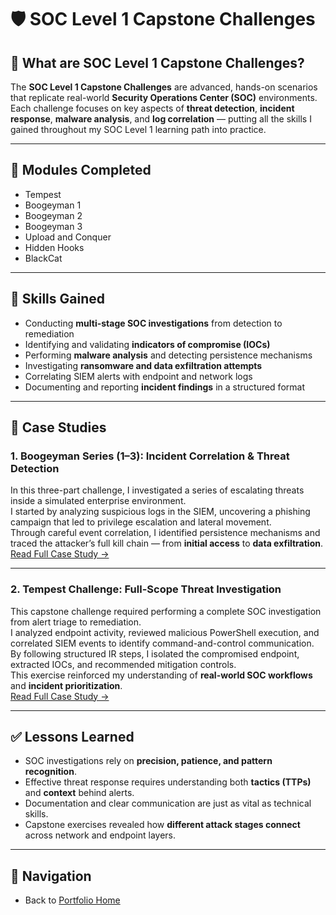 # 🛡️ SOC Level 1 Capstone Challenges

## 📖 What are SOC Level 1 Capstone Challenges?
The **SOC Level 1 Capstone Challenges** are advanced, hands-on scenarios that replicate real-world **Security Operations Center (SOC)** environments.  
Each challenge focuses on key aspects of **threat detection**, **incident response**, **malware analysis**, and **log correlation** — putting all the skills I gained throughout my SOC Level 1 learning path into practice.

---

## 📌 Modules Completed
- Tempest  
- Boogeyman 1  
- Boogeyman 2  
- Boogeyman 3  
- Upload and Conquer  
- Hidden Hooks  
- BlackCat  

---

## 🎯 Skills Gained
- Conducting **multi-stage SOC investigations** from detection to remediation  
- Identifying and validating **indicators of compromise (IOCs)**  
- Performing **malware analysis** and detecting persistence mechanisms  
- Investigating **ransomware and data exfiltration attempts**  
- Correlating SIEM alerts with endpoint and network logs  
- Documenting and reporting **incident findings** in a structured format  

---

## 📑 Case Studies

### 1. **Boogeyman Series (1–3): Incident Correlation & Threat Detection**
In this three-part challenge, I investigated a series of escalating threats inside a simulated enterprise environment.  
I started by analyzing suspicious logs in the SIEM, uncovering a phishing campaign that led to privilege escalation and lateral movement.  
Through careful event correlation, I identified persistence mechanisms and traced the attacker’s full kill chain — from **initial access** to **data exfiltration**.  
[Read Full Case Study →](SOC/case-study-boogeyman.md)

---

### 2. **Tempest Challenge: Full-Scope Threat Investigation**
This capstone challenge required performing a complete SOC investigation from alert triage to remediation.  
I analyzed endpoint activity, reviewed malicious PowerShell execution, and correlated SIEM events to identify command-and-control communication.  
By following structured IR steps, I isolated the compromised endpoint, extracted IOCs, and recommended mitigation controls.  
This exercise reinforced my understanding of **real-world SOC workflows** and **incident prioritization**.  
[Read Full Case Study →](SOC/case-study-tempest.md)

---

## ✅ Lessons Learned
- SOC investigations rely on **precision, patience, and pattern recognition**.  
- Effective threat response requires understanding both **tactics (TTPs)** and **context** behind alerts.  
- Documentation and clear communication are just as vital as technical skills.  
- Capstone exercises revealed how **different attack stages connect** across network and endpoint layers.  

---

## 🔗 Navigation
- Back to [Portfolio Home](../../index.md)
